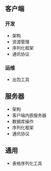 ## 客户端
### 开发
- 架构
- 资源管理
- 序列化框架
- 通讯协议

### 运维
- 出包工具

## 服务器
- 架构
- 客户端内嵌服务器
- 数据库操作
- 序列化框架
- 通讯协议

## 通用
- 表格序列化工具